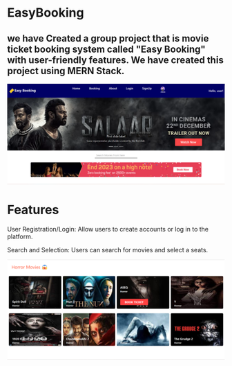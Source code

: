 # EasyBooking
## we have Created a group project that is movie ticket booking system called "Easy Booking" with user-friendly features. We have created this project using MERN Stack.
![easybooking](easybooking.png)
# Features
User Registration/Login: Allow users to create accounts or log in to the platform.

Search and Selection: Users can search for movies and select a seats.

![herromovies](types.png)